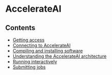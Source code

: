 # AccelerateAI

<!-- TODO: logo -->

<!-- TODO: funder information? -->

## Contents

* [Getting access](sections/access)
* [Connecting to AccelerateAI](sections/connecting)
* [Compiling and installing software](sections/installing)
* [Understanding the AccelerateAI architecture](sections/understanding)
* [Running interactively](sections/running)
* [Submitting jobs](sections/submitting)
